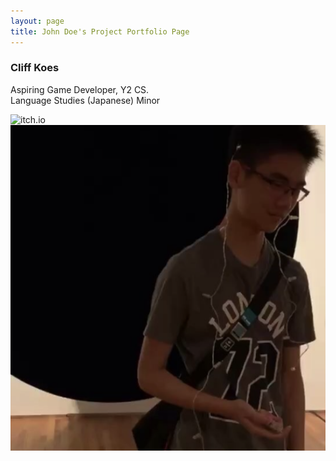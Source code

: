```yaml
---
layout: page
title: John Doe's Project Portfolio Page
---
```


### Cliff Koes

Aspiring Game Developer, Y2 CS.  
Language Studies (Japanese) Minor

![itch.io](https://domokunx.itch.io)
![domokunx.png](..%2Fimages%2Fdomokunx.png)
